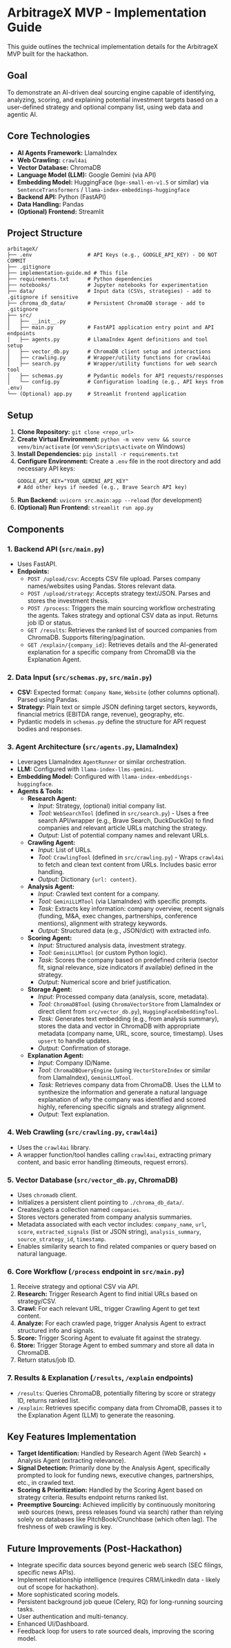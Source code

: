 # ArbitrageX MVP - Implementation Guide

This guide outlines the technical implementation details for the ArbitrageX MVP built for the hackathon.

## Goal

To demonstrate an AI-driven deal sourcing engine capable of identifying, analyzing, scoring, and explaining potential investment targets based on a user-defined strategy and optional company list, using web data and agentic AI.

## Core Technologies

*   **AI Agents Framework:** LlamaIndex
*   **Web Crawling:** `crawl4ai`
*   **Vector Database:** ChromaDB
*   **Language Model (LLM):** Google Gemini (via API)
*   **Embedding Model:** HuggingFace (`bge-small-en-v1.5` or similar) via `SentenceTransformers` / `llama-index-embeddings-huggingface`
*   **Backend API:** Python (FastAPI)
*   **Data Handling:** Pandas
*   **(Optional) Frontend:** Streamlit

## Project Structure

```
arbitageX/
├── .env                  # API Keys (e.g., GOOGLE_API_KEY) - DO NOT COMMIT
├── .gitignore
├── implementation-guide.md # This file
├── requirements.txt      # Python dependencies
├── notebooks/            # Jupyter notebooks for experimentation
├── data/                 # Input data (CSVs, strategies) - add to .gitignore if sensitive
├── chroma_db_data/       # Persistent ChromaDB storage - add to .gitignore
├── src/
│   ├── __init__.py
│   ├── main.py           # FastAPI application entry point and API endpoints
│   ├── agents.py         # LlamaIndex Agent definitions and tool setup
│   ├── vector_db.py      # ChromaDB client setup and interactions
│   ├── crawling.py       # Wrapper/utility functions for crawl4ai
│   ├── search.py         # Wrapper/utility functions for web search tool
│   ├── schemas.py        # Pydantic models for API requests/responses
│   └── config.py         # Configuration loading (e.g., API keys from .env)
└── (Optional) app.py     # Streamlit frontend application
```

## Setup

1.  **Clone Repository:** `git clone <repo_url>`
2.  **Create Virtual Environment:** `python -m venv venv && source venv/bin/activate` (or `venv\Scripts\activate` on Windows)
3.  **Install Dependencies:** `pip install -r requirements.txt`
4.  **Configure Environment:** Create a `.env` file in the root directory and add necessary API keys:
    ```
    GOOGLE_API_KEY="YOUR_GEMINI_API_KEY"
    # Add other keys if needed (e.g., Brave Search API key)
    ```
5.  **Run Backend:** `uvicorn src.main:app --reload` (for development)
6.  **(Optional) Run Frontend:** `streamlit run app.py`

## Components

### 1. Backend API (`src/main.py`)

*   Uses FastAPI.
*   **Endpoints:**
    *   `POST /upload/csv`: Accepts CSV file upload. Parses company names/websites using Pandas. Stores relevant data.
    *   `POST /upload/strategy`: Accepts strategy text/JSON. Parses and stores the investment thesis.
    *   `POST /process`: Triggers the main sourcing workflow orchestrating the agents. Takes strategy and optional CSV data as input. Returns job ID or status.
    *   `GET /results`: Retrieves the ranked list of sourced companies from ChromaDB. Supports filtering/pagination.
    *   `GET /explain/{company_id}`: Retrieves details and the AI-generated explanation for a specific company from ChromaDB via the Explanation Agent.

### 2. Data Input (`src/schemas.py`, `src/main.py`)

*   **CSV:** Expected format: `Company Name`, `Website` (other columns optional). Parsed using Pandas.
*   **Strategy:** Plain text or simple JSON defining target sectors, keywords, financial metrics (EBITDA range, revenue), geography, etc.
*   Pydantic models in `schemas.py` define the structure for API request bodies and responses.

### 3. Agent Architecture (`src/agents.py`, LlamaIndex)

*   Leverages LlamaIndex `AgentRunner` or similar orchestration.
*   **LLM:** Configured with `llama-index-llms-gemini`.
*   **Embedding Model:** Configured with `llama-index-embeddings-huggingface`.
*   **Agents & Tools:**
    *   **Research Agent:**
        *   *Input:* Strategy, (optional) initial company list.
        *   *Tool:* `WebSearchTool` (defined in `src/search.py`) - Uses a free search API/wrapper (e.g., Brave Search, DuckDuckGo) to find companies and relevant article URLs matching the strategy.
        *   *Output:* List of potential company names and relevant URLs.
    *   **Crawling Agent:**
        *   *Input:* List of URLs.
        *   *Tool:* `CrawlingTool` (defined in `src/crawling.py`) - Wraps `crawl4ai` to fetch and clean text content from URLs. Includes basic error handling.
        *   *Output:* Dictionary `{url: content}`.
    *   **Analysis Agent:**
        *   *Input:* Crawled text content for a company.
        *   *Tool:* `GeminiLLMTool` (via LlamaIndex) with specific prompts.
        *   *Task:* Extracts key information: company overview, recent signals (funding, M&A, exec changes, partnerships, conference mentions), alignment with strategy keywords.
        *   *Output:* Structured data (e.g., JSON/dict) with extracted info.
    *   **Scoring Agent:**
        *   *Input:* Structured analysis data, investment strategy.
        *   *Tool:* `GeminiLLMTool` (or custom Python logic).
        *   *Task:* Scores the company based on predefined criteria (sector fit, signal relevance, size indicators if available) defined in the strategy.
        *   *Output:* Numerical score and brief justification.
    *   **Storage Agent:**
        *   *Input:* Processed company data (analysis, score, metadata).
        *   *Tool:* `ChromaDBTool` (using `ChromaVectorStore` from LlamaIndex or direct client from `src/vector_db.py`), `HuggingFaceEmbeddingTool`.
        *   *Task:* Generates text embedding (e.g., from analysis summary), stores the data and vector in ChromaDB with appropriate metadata (company name, URL, score, source, timestamp). Uses `upsert` to handle updates.
        *   *Output:* Confirmation of storage.
    *   **Explanation Agent:**
        *   *Input:* Company ID/Name.
        *   *Tool:* `ChromaDBQueryEngine` (using `VectorStoreIndex` or similar from LlamaIndex), `GeminiLLMTool`.
        *   *Task:* Retrieves company data from ChromaDB. Uses the LLM to synthesize the information and generate a natural language explanation of *why* the company was identified and scored highly, referencing specific signals and strategy alignment.
        *   *Output:* Text explanation.

### 4. Web Crawling (`src/crawling.py`, `crawl4ai`)

*   Uses the `crawl4ai` library.
*   A wrapper function/tool handles calling `crawl4ai`, extracting primary content, and basic error handling (timeouts, request errors).

### 5. Vector Database (`src/vector_db.py`, ChromaDB)

*   Uses `chromadb` client.
*   Initializes a persistent client pointing to `./chroma_db_data/`.
*   Creates/gets a collection named `companies`.
*   Stores vectors generated from company analysis summaries.
*   Metadata associated with each vector includes: `company_name`, `url`, `score`, `extracted_signals` (list or JSON string), `analysis_summary`, `source_strategy_id`, `timestamp`.
*   Enables similarity search to find related companies or query based on natural language.

### 6. Core Workflow (`/process` endpoint in `src/main.py`)

1.  Receive strategy and optional CSV via API.
2.  **Research:** Trigger Research Agent to find initial URLs based on strategy/CSV.
3.  **Crawl:** For each relevant URL, trigger Crawling Agent to get text content.
4.  **Analyze:** For each crawled page, trigger Analysis Agent to extract structured info and signals.
5.  **Score:** Trigger Scoring Agent to evaluate fit against the strategy.
6.  **Store:** Trigger Storage Agent to embed summary and store all data in ChromaDB.
7.  Return status/job ID.

### 7. Results & Explanation (`/results`, `/explain` endpoints)

*   `/results`: Queries ChromaDB, potentially filtering by score or strategy ID, returns ranked list.
*   `/explain`: Retrieves specific company data from ChromaDB, passes it to the Explanation Agent (LLM) to generate the reasoning.

## Key Features Implementation

*   **Target Identification:** Handled by Research Agent (Web Search) + Analysis Agent (extracting relevance).
*   **Signal Detection:** Primarily done by the Analysis Agent, specifically prompted to look for funding news, executive changes, partnerships, etc., in crawled text.
*   **Scoring & Prioritization:** Handled by the Scoring Agent based on strategy criteria. Results endpoint returns ranked list.
*   **Preemptive Sourcing:** Achieved implicitly by continuously monitoring *web* sources (news, press releases found via search) rather than relying solely on databases like PitchBook/Crunchbase (which often lag). The freshness of web crawling is key.

## Future Improvements (Post-Hackathon)

*   Integrate specific data sources beyond generic web search (SEC filings, specific news APIs).
*   Implement relationship intelligence (requires CRM/LinkedIn data - likely out of scope for hackathon).
*   More sophisticated scoring models.
*   Persistent background job queue (Celery, RQ) for long-running sourcing tasks.
*   User authentication and multi-tenancy.
*   Enhanced UI/Dashboard.
*   Feedback loop for users to rate sourced deals, improving the scoring model. 